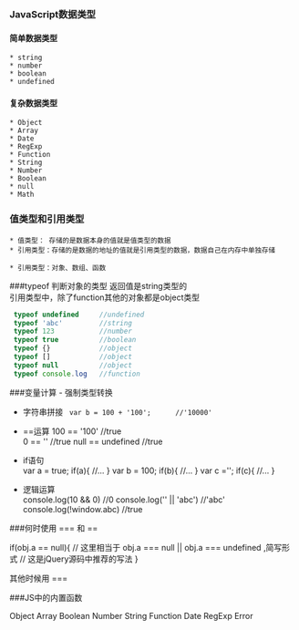 ### JavaScript数据类型
#### 简单数据类型
    * string
    * number
    * boolean
    * undefined
#### 复杂数据类型
    * Object
    * Array
    * Date
    * RegExp
    * Function
    * String
    * Number
    * Boolean
    * null
    * Math



### 值类型和引用类型
    * 值类型： 存储的是数据本身的值就是值类型的数据
    * 引用类型：存储的是数据的地址的值就是引用类型的数据，数据自己在内存中单独存储
    
    * 引用类型：对象、数组、函数
    
  
    
###typeof 判断对象的类型  返回值是string类型的  
引用类型中，除了function其他的对象都是object类型    
    
```  javascript  
 typeof undefined     //undefined 
 typeof 'abc'         //string
 typeof 123           //number
 typeof true          //boolean
 typeof {}            //object
 typeof []            //object
 typeof null          //object 
 typeof console.log   //function
```    
    
    
    
 ###变量计算 - 强制类型转换
    
  * 字符串拼接
 ` var b = 100 + '100';      //'10000'`
 
  * ==运算
  100 == '100'              //true        
  0 == ''                   //true 
  null == undefined         //true 

  * if语句  
  var a = true;
  if(a){
      //...
  }
  var b = 100;
  if(b){
      //...
  }
  var c ='';
  if(c){
      //...
  }
  
  * 逻辑运算  
 console.log(10 && 0)       //0
 console.log('' || 'abc')   //'abc'
 console.log(!window.abc)   //true
    
    
    
    
    
###何时使用 === 和 ==

if(obj.a == null){
//    这里相当于 obj.a === null || obj.a === undefined ,简写形式
//    这是jQuery源码中推荐的写法
}
        
其他时候用 ===    
    
    
    
    
###JS中的内置函数    

Object
Array
Boolean
Number
String
Function
Date
RegExp
Error    
    
    
    
    
    
    
    
    
    
    
    
    
    
    
    
    
    
    
    
    
    
    
    
    
    
    
    
    
    
    
    
    
    
    
    
    
    
    
    
    
    
    